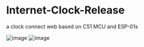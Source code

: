# Internet-Clock-Release
 a clock connect web based on C51 MCU and ESP-01s

![image](public/PCB.png)
![image](public/real.jpg)
